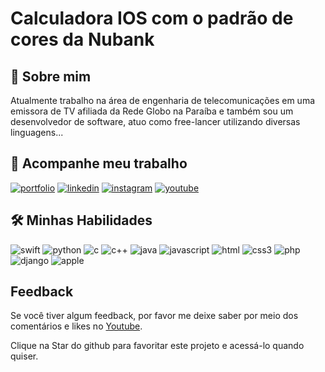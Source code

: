 # Calculadora IOS com o padrão de cores da Nubank


## 🚀 Sobre mim
Atualmente trabalho na área de engenharia de telecomunicações em uma emissora de TV afiliada da Rede Globo na Paraíba e também sou um desenvolvedor de software,  atuo como free-lancer utilizando diversas linguagens...



## 🔗 Acompanhe meu trabalho
[![portfolio](https://img.shields.io/badge/meu_portfolio-000?style=for-the-badge&logo=ko-fi&logoColor=white)](https://www.linkedin.com/in/davidrobertt)
[![linkedin](https://img.shields.io/badge/linkedin-0A66C2?style=for-the-badge&logo=linkedin&logoColor=white)](https://www.linkedin.com/in/davidrobertt)
[![instagram](https://img.shields.io/badge/instagram-purple?style=for-the-badge&logo=instagram&logoColor=white)](https://instagram.com/davidroberrt)
[![youtube](https://img.shields.io/badge/youtube-red?style=for-the-badge&logo=youtube&logoColor=white)](https://youtu.be/kePxRO98lEY)

## 🛠 Minhas Habilidades

![swift](https://img.shields.io/badge/swift-black?style=for-the-badge&logo=swift&logoColor=white)
![python](https://img.shields.io/badge/python-black?style=for-the-badge&logo=python&logoColor=white)
![c](https://img.shields.io/badge/-black?style=for-the-badge&logo=c&logoColor=white)
![c++](https://img.shields.io/badge/C++-black?style=for-the-badge&logo=c++&logoColor=white)
![java](https://img.shields.io/badge/java-black?style=for-the-badge&logo=java&logoColor=white)
![javascript](https://img.shields.io/badge/javascript-black?style=for-the-badge&logo=javascript&logoColor=white)
![html](https://img.shields.io/badge/html5-black?style=for-the-badge&logo=html5&logoColor=white)
![css3](https://img.shields.io/badge/css3-black?style=for-the-badge&logo=css3&logoColor=white)
![php](https://img.shields.io/badge/php-black?style=for-the-badge&logo=php&logoColor=white)
![django](https://img.shields.io/badge/django-black?style=for-the-badge&logo=django&logoColor=white)
![apple](https://img.shields.io/badge/ios_developer-black?style=for-the-badge&logo=apple&logoColor=white)

## Feedback

Se você tiver algum feedback, por favor me deixe saber por meio dos comentários e likes no [Youtube](youtu.be/kePxRO98lEY).

Clique na Star do github para favoritar este projeto e acessá-lo quando quiser. 

